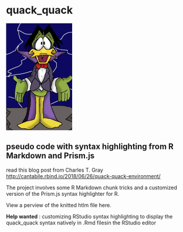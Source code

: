 # quack_quack
![Count Duckula](img/duckula.png "Picture of count duckula")

## pseudo code with syntax highlighting from R Markdown and Prism.js

read this blog post from Charles T. Gray http://cantabile.rbind.io/2018/06/26/quack-quack-environment/

The project involves some R Markdown chunk tricks and a customized version of the Prism.js syntax highlighter for R.

View a perview of the knitted htlm file here.

**Help wanted** : customizing RStudio syntax highlighting to display the quack_quack syntax natively in .Rmd filesin the RStudio editor

